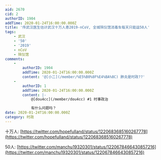 ```yaml
---
aid: 2670
cid: 2
authorID: 1904
addTime: 2020-01-24T16:00:00.000Z
title: '传武汉医生估计武汉十万人患2019-nCoV, 全城殡仪馆消毒车每天只能运50人'
tags:
    - 武汉
    - '50'
    - '2019'
    - nCoV
    - 殡仪馆
comments:
    -
        authorID: 1904
        addTime: 2020-01-24T16:00:00.000Z
        content: '@[小二](/member/%E5%B0%8F%E4%BA%8C) 肺炎是时政??'
    -
        authorID: 1
        addTime: 2020-01-24T16:00:00.000Z
        content: |-
            @[dou4cc](/member/dou4cc) #1 时事政治

            有什么问题吗？
date: 2020-01-24T16:00:00.000Z
category: 时政
---
```


十万人: [https://twitter.com/hopefulland/status/1220683685160267778](https://twitter.com/hopefulland/status/1220683685160267778)

50人: [https://twitter.com/manchu19320301/status/1220678466430857216](https://twitter.com/manchu19320301/status/1220678466430857216)
